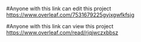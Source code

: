 #Anyone with this link can edit this project
https://www.overleaf.com/7531679225gyjxgwfkfsjg

#Anyone with this link can view this project
https://www.overleaf.com/read/rjqjwczxbbsz
